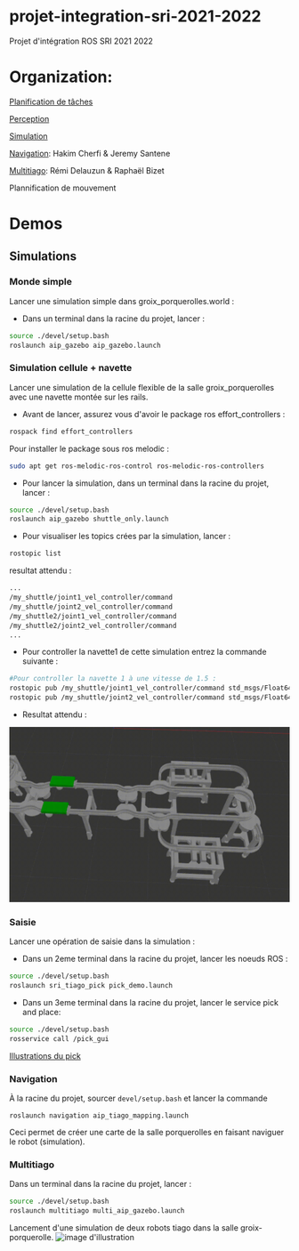 # projet-integration-sri-2021-2022
Projet d'intégration ROS SRI 2021 2022

# Organization:

[Planification de tâches]()

[Perception]()

[Simulation](aip_gazebo) 

[Navigation](navigation/README.md): Hakim Cherfi & Jeremy Santene

[Multitiago](multitiago/README.md): Rémi Delauzun & Raphaël Bizet

Plannification de mouvement

# Demos

## Simulations

### Monde simple
Lancer une simulation simple dans groix_porquerolles.world : 
- Dans un terminal dans la racine du projet, lancer :

```bash
source ./devel/setup.bash
roslaunch aip_gazebo aip_gazebo.launch
```

### Simulation cellule + navette
Lancer une simulation de la cellule flexible de la salle groix_porquerolles avec une navette montée sur les rails.

- Avant de lancer, assurez vous d'avoir le package ros effort_controllers :
```bash
rospack find effort_controllers
```
Pour installer le package sous ros melodic :
```bash
sudo apt get ros-melodic-ros-control ros-melodic-ros-controllers
```

- Pour lancer la simulation, dans un terminal dans la racine du projet, lancer :
```bash
source ./devel/setup.bash
roslaunch aip_gazebo shuttle_only.launch
```
- Pour visualiser les topics crées par la simulation, lancer :
```bash
rostopic list
```
resultat attendu :
```bash
...
/my_shuttle/joint1_vel_controller/command
/my_shuttle/joint2_vel_controller/command
/my_shuttle2/joint1_vel_controller/command
/my_shuttle2/joint2_vel_controller/command
...
```

- Pour controller la navette1 de cette simulation entrez la commande suivante :
```bash
#Pour controller la navette 1 à une vitesse de 1.5 :
rostopic pub /my_shuttle/joint1_vel_controller/command std_msgs/Float64 "data: -1.7"
rostopic pub /my_shuttle/joint2_vel_controller/command std_msgs/Float64 "data:  1.7"
```

- Resultat attendu : 

![](media/shuttle_demo.gif)


	
### Saisie
Lancer une opération de saisie dans la simulation :
- Dans un 2eme terminal dans la racine du projet, lancer les noeuds ROS :
```bash
source ./devel/setup.bash
roslaunch sri_tiago_pick pick_demo.launch
```

- Dans un 3eme terminal dans la racine du projet, lancer le service pick and place:
```bash
source ./devel/setup.bash
rosservice call /pick_gui
```
[Illustrations du pick](sri_tiago_pick/screenshots) 

### Navigation

À la racine du projet, sourcer ```devel/setup.bash``` et lancer la commande

``` code
roslaunch navigation aip_tiago_mapping.launch
```

Ceci permet de créer une carte de la salle porquerolles en faisant naviguer le robot (simulation).


### Multitiago

Dans un terminal dans la racine du projet, lancer :

```bash
source ./devel/setup.bash
roslaunch multitiago multi_aip_gazebo.launch
```
Lancement d'une simulation de deux robots tiago dans la salle groix-porquerolle.
![image d'illustration](https://github.com/aip-primeca-occitanie/projet-integration-sri-2021-2022/blob/main/multitiago/screenshots/multitiago_simulation.png?raw=true)

